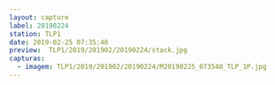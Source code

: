 ```yaml
---
layout: capture
label: 20190224
station: TLP1
date: 2019-02-25 07:35:48
preview:  TLP1/2019/201902/20190224/stack.jpg
capturas:
  - imagem: TLP1/2019/201902/20190224/M20190225_073548_TLP_1P.jpg
---
```

